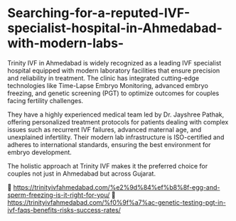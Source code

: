 # Searching-for-a-reputed-IVF-specialist-hospital-in-Ahmedabad-with-modern-labs-

Trinity IVF in Ahmedabad is widely recognized as a leading IVF specialist hospital equipped with modern laboratory facilities that ensure precision and reliability in treatment. The clinic has integrated cutting-edge technologies like Time-Lapse Embryo Monitoring, advanced embryo freezing, and genetic screening (PGT) to optimize outcomes for couples facing fertility challenges.

They have a highly experienced medical team led by Dr. Jayshree Pathak, offering personalized treatment protocols for patients dealing with complex issues such as recurrent IVF failures, advanced maternal age, and unexplained infertility. Their modern lab infrastructure is ISO-certified and adheres to international standards, ensuring the best environment for embryo development.

The holistic approach at Trinity IVF makes it the preferred choice for couples not just in Ahmedabad but across Gujarat.

🔗 https://trinityivfahmedabad.com/%e2%9d%84%ef%b8%8f-egg-and-sperm-freezing-is-it-right-for-you/
🔗 https://trinityivfahmedabad.com/%f0%9f%a7%ac-genetic-testing-pgt-in-ivf-faqs-benefits-risks-success-rates/
